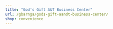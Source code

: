 ```yaml
---
title: "God's Gift A&T Business Center"
url: /gbarnga/gods-gift-aandt-business-center/
shop: convenience
---
```

